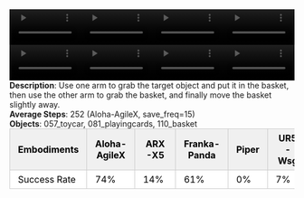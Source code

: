 <!DOCTYPE html>
<html lang="en">
<body>
    <div style="display: flex;">
        <video src="./task_video_clean/place_object_basket/aloha-agilex_head.mp4" controls loop muted autoplay style="width: 25%;"></video>
        <video src="./task_video_clean/place_object_basket/franka-panda_head.mp4" controls loop muted autoplay style="width: 25%;"></video>
        <video src="./task_video_clean/place_object_basket/ARX-X5_head.mp4" controls loop muted autoplay style="width: 25%;"></video>
        <video src="./task_video_clean/place_object_basket/ur5-wsg_head.mp4" controls loop muted autoplay style="width: 25%;"></video>
    </div>
    <div style="display: flex;">
        <video src="./task_video_clean/place_object_basket/aloha-agilex_world.mp4" controls loop muted autoplay style="width: 25%;"></video>
        <video src="./task_video_clean/place_object_basket/franka-panda_world.mp4" controls loop muted autoplay style="width: 25%;"></video>
        <video src="./task_video_clean/place_object_basket/ARX-X5_world.mp4" controls loop muted autoplay style="width: 25%;"></video>
        <video src="./task_video_clean/place_object_basket/ur5-wsg_world.mp4" controls loop muted autoplay style="width: 25%;"></video>
    </div>
    <b>Description</b>: Use one arm to grab the target object and put it in the basket, then use the other arm to grab the basket, and finally move the basket slightly away.<br>
    <b>Average Steps</b>: 252 (Aloha-AgileX, save_freq=15)<br>
    <b>Objects</b>: 057_toycar, 081_playingcards, 110_basket<br>
    <table style="margin:0 auto;border-collapse:collapse;width:auto;min-width:180px;background-color:white;">
        <thead>
            <tr style="background:#f0f0f0;">
                <th style="border:1px solid #ccc;padding:6px 14px;color:black;">Embodiments</th>
                <th style="border:1px solid #ccc;padding:6px 14px;color:black;">Aloha-AgileX</th>
                <th style="border:1px solid #ccc;padding:6px 14px;color:black;">ARX-X5</th>
                <th style="border:1px solid #ccc;padding:6px 14px;color:black;">Franka-Panda</th>
                <th style="border:1px solid #ccc;padding:6px 14px;color:black;">Piper</th>
                <th style="border:1px solid #ccc;padding:6px 14px;color:black;">UR5-Wsg</th>
            </tr>
        </thead>
        <tbody>
            <tr style="background:white;">
                <td style="border:1px solid #ccc;padding:6px 14px;color:black;">Success Rate</td>
                <td style="border:1px solid #ccc;padding:6px 14px;color:black;">74%</td>
                <td style="border:1px solid #ccc;padding:6px 14px;color:black;">14%</td>
                <td style="border:1px solid #ccc;padding:6px 14px;color:black;">61%</td>
                <td style="border:1px solid #ccc;padding:6px 14px;color:black;">0%</td>
                <td style="border:1px solid #ccc;padding:6px 14px;color:black;">7%</td>
            </tr>
        </tbody>
    </table>
</body>
</html>
